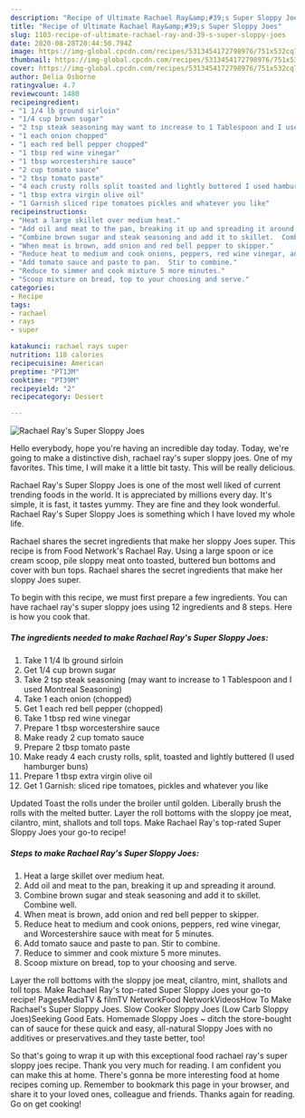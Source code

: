 ```yaml
---
description: "Recipe of Ultimate Rachael Ray&amp;#39;s Super Sloppy Joes"
title: "Recipe of Ultimate Rachael Ray&amp;#39;s Super Sloppy Joes"
slug: 1103-recipe-of-ultimate-rachael-ray-and-39-s-super-sloppy-joes
date: 2020-08-28T20:44:50.794Z
image: https://img-global.cpcdn.com/recipes/5313454172798976/751x532cq70/rachael-rays-super-sloppy-joes-recipe-main-photo.jpg
thumbnail: https://img-global.cpcdn.com/recipes/5313454172798976/751x532cq70/rachael-rays-super-sloppy-joes-recipe-main-photo.jpg
cover: https://img-global.cpcdn.com/recipes/5313454172798976/751x532cq70/rachael-rays-super-sloppy-joes-recipe-main-photo.jpg
author: Delia Osborne
ratingvalue: 4.7
reviewcount: 1480
recipeingredient:
- "1 1/4 lb ground sirloin"
- "1/4 cup brown sugar"
- "2 tsp steak seasoning may want to increase to 1 Tablespoon and I used Montreal Seasoning"
- "1 each onion chopped"
- "1 each red bell pepper chopped"
- "1 tbsp red wine vinegar"
- "1 tbsp worcestershire sauce"
- "2 cup tomato sauce"
- "2 tbsp tomato paste"
- "4 each crusty rolls split toasted and lightly buttered I used hamburger buns"
- "1 tbsp extra virgin olive oil"
- "1 Garnish sliced ripe tomatoes pickles and whatever you like"
recipeinstructions:
- "Heat a large skillet over medium heat."
- "Add oil and meat to the pan, breaking it up and spreading it around."
- "Combine brown sugar and steak seasoning and add it to skillet.  Combine well."
- "When meat is brown, add onion and red bell pepper to skipper."
- "Reduce heat to medium and cook onions, peppers, red wine vinegar, and Worcestershire sauce with meat for 5 minutes."
- "Add tomato sauce and paste to pan.  Stir to combine."
- "Reduce to simmer and cook mixture 5 more minutes."
- "Scoop mixture on bread, top to your choosing and serve."
categories:
- Recipe
tags:
- rachael
- rays
- super

katakunci: rachael rays super 
nutrition: 118 calories
recipecuisine: American
preptime: "PT13M"
cooktime: "PT39M"
recipeyield: "2"
recipecategory: Dessert

---
```



![Rachael Ray&#39;s Super Sloppy Joes](https://img-global.cpcdn.com/recipes/5313454172798976/751x532cq70/rachael-rays-super-sloppy-joes-recipe-main-photo.jpg)

Hello everybody, hope you're having an incredible day today. Today, we're going to make a distinctive dish, rachael ray&#39;s super sloppy joes. One of my favorites. This time, I will make it a little bit tasty. This will be really delicious.

Rachael Ray&#39;s Super Sloppy Joes is one of the most well liked of current trending foods in the world. It is appreciated by millions every day. It's simple, it is fast, it tastes yummy. They are fine and they look wonderful. Rachael Ray&#39;s Super Sloppy Joes is something which I have loved my whole life.

Rachael shares the secret ingredients that make her sloppy Joes super. This recipe is from Food Network&#39;s Rachael Ray. Using a large spoon or ice cream scoop, pile sloppy meat onto toasted, buttered bun bottoms and cover with bun tops. Rachael shares the secret ingredients that make her sloppy Joes super.


To begin with this recipe, we must first prepare a few ingredients. You can have rachael ray&#39;s super sloppy joes using 12 ingredients and 8 steps. Here is how you cook that.

<!--inarticleads1-->

##### The ingredients needed to make Rachael Ray&#39;s Super Sloppy Joes:

1. Take 1 1/4 lb ground sirloin
1. Get 1/4 cup brown sugar
1. Take 2 tsp steak seasoning (may want to increase to 1 Tablespoon and I used Montreal Seasoning)
1. Take 1 each onion (chopped)
1. Get 1 each red bell pepper (chopped)
1. Take 1 tbsp red wine vinegar
1. Prepare 1 tbsp worcestershire sauce
1. Make ready 2 cup tomato sauce
1. Prepare 2 tbsp tomato paste
1. Make ready 4 each crusty rolls, split, toasted and lightly buttered (I used hamburger buns)
1. Prepare 1 tbsp extra virgin olive oil
1. Get 1 Garnish: sliced ripe tomatoes, pickles and whatever you like


Updated Toast the rolls under the broiler until golden. Liberally brush the rolls with the melted butter. Layer the roll bottoms with the sloppy joe meat, cilantro, mint, shallots and toll tops. Make Rachael Ray&#39;s top-rated Super Sloppy Joes your go-to recipe! 

<!--inarticleads2-->

##### Steps to make Rachael Ray&#39;s Super Sloppy Joes:

1. Heat a large skillet over medium heat.
1. Add oil and meat to the pan, breaking it up and spreading it around.
1. Combine brown sugar and steak seasoning and add it to skillet.  Combine well.
1. When meat is brown, add onion and red bell pepper to skipper.
1. Reduce heat to medium and cook onions, peppers, red wine vinegar, and Worcestershire sauce with meat for 5 minutes.
1. Add tomato sauce and paste to pan.  Stir to combine.
1. Reduce to simmer and cook mixture 5 more minutes.
1. Scoop mixture on bread, top to your choosing and serve.


Layer the roll bottoms with the sloppy joe meat, cilantro, mint, shallots and toll tops. Make Rachael Ray&#39;s top-rated Super Sloppy Joes your go-to recipe! PagesMediaTV &amp; filmTV NetworkFood NetworkVideosHow To Make Rachael&#39;s Super Sloppy Joes. Slow Cooker Sloppy Joes (Low Carb Sloppy Joes)Seeking Good Eats. Homemade Sloppy Joes ~ ditch the store-bought can of sauce for these quick and easy, all-natural Sloppy Joes with no additives or preservatives.and they taste better, too! 

So that's going to wrap it up with this exceptional food rachael ray&#39;s super sloppy joes recipe. Thank you very much for reading. I am confident you can make this at home. There's gonna be more interesting food at home recipes coming up. Remember to bookmark this page in your browser, and share it to your loved ones, colleague and friends. Thanks again for reading. Go on get cooking!
